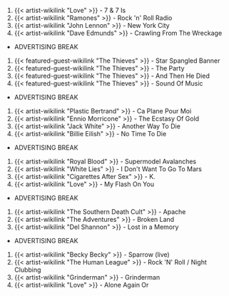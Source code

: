 1. {{< artist-wikilink "Love" >}} - 7 & 7 Is
2. {{< artist-wikilink "Ramones" >}} - Rock 'n' Roll Radio
3. {{< artist-wikilink "John Lennon" >}} - New York City
4. {{< artist-wikilink "Dave Edmunds" >}} - Crawling From The Wreckage

- ADVERTISING BREAK

1. {{< featured-guest-wikilink "The Thieves" >}} - Star Spangled Banner
2. {{< featured-guest-wikilink "The Thieves" >}} - The Party
3. {{< featured-guest-wikilink "The Thieves" >}} - And Then He Died
4. {{< featured-guest-wikilink "The Thieves" >}} - Sound Of Music

- ADVERTISING BREAK

1. {{< artist-wikilink "Plastic Bertrand" >}} - Ca Plane Pour Moi
2. {{< artist-wikilink "Ennio Morricone" >}} - The Ecstasy Of Gold 
3. {{< artist-wikilink "Jack White" >}} - Another Way To Die
4. {{< artist-wikilink "Billie Eilish" >}} - No Time To Die

- ADVERTISING BREAK

1. {{< artist-wikilink "Royal Blood" >}} - Supermodel Avalanches
2. {{< artist-wikilink "White Lies" >}} - I Don't Want To Go To Mars
3. {{< artist-wikilink "Cigarettes After Sex" >}} - K.
4. {{< artist-wikilink "Love" >}} - My Flash On You

- ADVERTISING BREAK

1. {{< artist-wikilink "The Southern Death Cult" >}} - Apache
2. {{< artist-wikilink "The Adventures" >}} - Broken Land
3. {{< artist-wikilink "Del Shannon" >}} - Lost in a Memory

- ADVERTISING BREAK

1. {{< artist-wikilink "Becky Becky" >}} - Sparrow (live)
2. {{< artist-wikilink "The Human League" >}} - Rock 'N' Roll / Night Clubbing
3. {{< artist-wikilink "Grinderman" >}} - Grinderman
4. {{< artist-wikilink "Love" >}} - Alone Again Or
